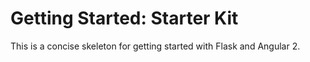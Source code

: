 # Getting Started: Starter Kit

This is a concise skeleton for getting started with Flask and Angular 2.
